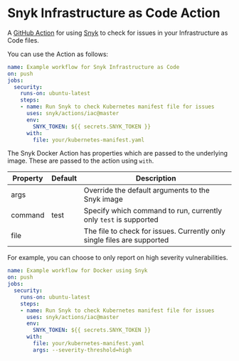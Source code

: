 # Snyk Infrastructure as Code Action

A [GitHub Action](https://github.com/features/actions) for using [Snyk](https://snyk.io) to check for
issues in your Infrastructure as Code files.

You can use the Action as follows:

```yaml
name: Example workflow for Snyk Infrastructure as Code
on: push
jobs:
  security:
    runs-on: ubuntu-latest
    steps:
    - name: Run Snyk to check Kubernetes manifest file for issues
      uses: snyk/actions/iac@master
      env:
        SNYK_TOKEN: ${{ secrets.SNYK_TOKEN }}
      with:
        file: your/kubernetes-manifest.yaml
```

The Snyk Docker Action has properties which are passed to the underlying image. These are
passed to the action using `with`.

| Property | Default | Description |
| --- | --- | --- |
| args |   | Override the default arguments to the Snyk image |
| command | test | Specify which command to run, currently only `test` is supported |
| file |    | The file to check for issues. Currently only single files are supported |

For example, you can choose to only report on high severity vulnerabilities.

```yaml
name: Example workflow for Docker using Snyk 
on: push
jobs:
  security:
    runs-on: ubuntu-latest
    steps:
    - name: Run Snyk to check Kubernetes manifest file for issues
      uses: snyk/actions/iac@master
      env:
        SNYK_TOKEN: ${{ secrets.SNYK_TOKEN }}
      with:
        file: your/kubernetes-manifest.yaml
        args: --severity-threshold=high
```
